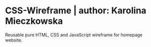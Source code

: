 # CSS-Wireframe | author: Karolina Mieczkowska

Reusable pure HTML, CSS and JavaScript wireframe for homepage website.


